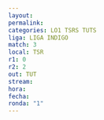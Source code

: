 ```yaml
---
layout: 
permalink: 
categories: LO1 TSRS TUTS
liga: LIGA INDIGO
match: 3
local: TSR
r1: 0
r2: 2
out: TUT
stream: 
hora: 
fecha: 
ronda: "1"
---
```


